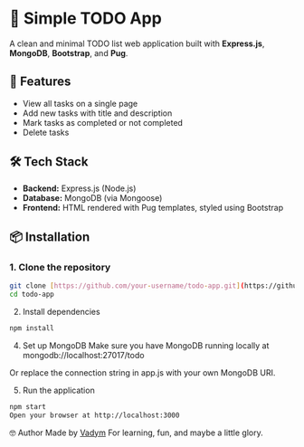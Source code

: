 # 📝 Simple TODO App

A clean and minimal TODO list web application built with **Express.js**, **MongoDB**, **Bootstrap**, and **Pug**.

## 🚀 Features

- View all tasks on a single page
- Add new tasks with title and description
- Mark tasks as completed or not completed
- Delete tasks

## 🛠️ Tech Stack

- **Backend:** Express.js (Node.js)
- **Database:** MongoDB (via Mongoose)
- **Frontend:** HTML rendered with Pug templates, styled using Bootstrap 

## 📦 Installation

### 1. Clone the repository
```bash
git clone [https://github.com/your-username/todo-app.git](https://github.com/XXXDoriXXX/todo-app.git)
cd todo-app
```
2. Install dependencies

```bash
npm install
```

4. Set up MongoDB
Make sure you have MongoDB running locally at mongodb://localhost:27017/todo

Or replace the connection string in app.js with your own MongoDB URI.

5. Run the application
```bash
npm start
Open your browser at http://localhost:3000
```

🤓 Author
Made by [Vadym](https://github.com/XXXDoriXXX)
For learning, fun, and maybe a little glory.
